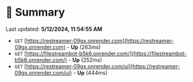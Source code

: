 # 📖 Summary
Last updated: **5/12/2024, 11:54:55 AM**

- `GET` [https://restreamer-09gx.onrender.com](https://restreamer-09gx.onrender.com) - **Up** (263ms)
- `GET` [https://filestreambot-b5k6.onrender.com/](https://filestreambot-b5k6.onrender.com/) - **Up** (252ms)
- `GET` [https://restreamer-09gx.onrender.com/ui](https://restreamer-09gx.onrender.com/ui) - **Up** (444ms)
